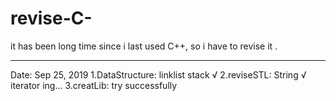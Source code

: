 # revise-C-
it has been long time since i last used C++, so i have to revise it .

-----------------------------------------------------------------------------------------------
Date: Sep 25, 2019
1.DataStructure: linklist stack √
2.reviseSTL: String √ iterator ing...
3.creatLib: try successfully
